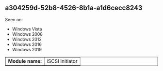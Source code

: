 ## a304259d-52b8-4526-8b1a-a1d6cecc8243

Seen on:
* Windows Vista
* Windows 2008
* Windows 2012
* Windows 2016
* Windows 2019

<table border="1" class="docutils">
  <tbody>
    <tr>
      <td><b>Module name:</b></td>
      <td>iSCSI Initiator</td>
    </tr>
  </tbody>
</table>

